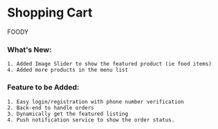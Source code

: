# Shopping Cart 


FOODY


###  What's New:

    1. Added Image Slider to show the featured product (ie food items)
    4. Added more products in the menu list


###  Feature to be Added:

    1. Easy login/registration with phone number verification
    2. Back-end to handle orders
    3. Dynamically get the featured listing
    4. Push notification service to show the order status.





